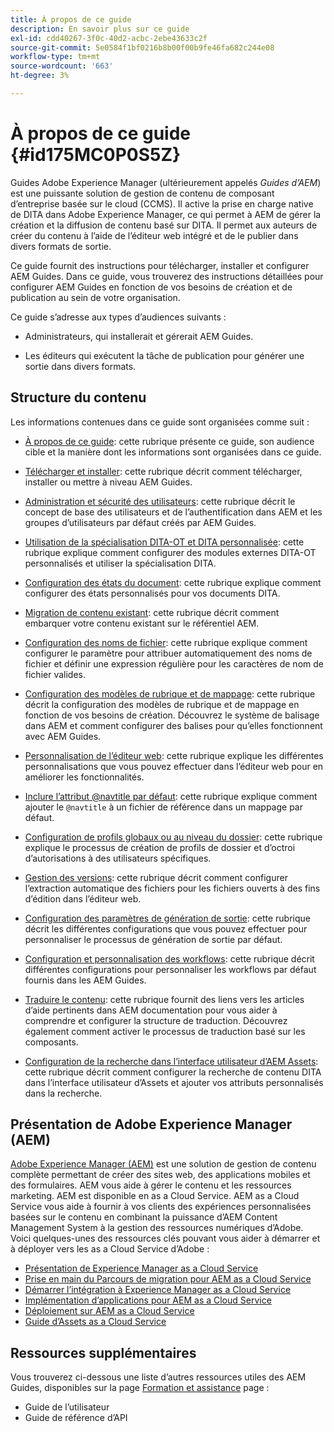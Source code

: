 ```yaml
---
title: À propos de ce guide
description: En savoir plus sur ce guide
exl-id: cdd40267-3f0c-40d2-acbc-2ebe43633c2f
source-git-commit: 5e0584f1bf0216b8b00f00b9fe46fa682c244e08
workflow-type: tm+mt
source-wordcount: '663'
ht-degree: 3%

---
```


# À propos de ce guide {#id175MC0P0S5Z}

Guides Adobe Experience Manager \(ultérieurement appelés *Guides d’AEM*\) est une puissante solution de gestion de contenu de composant d’entreprise basée sur le cloud \(CCMS\). Il active la prise en charge native de DITA dans Adobe Experience Manager, ce qui permet à AEM de gérer la création et la diffusion de contenu basé sur DITA. Il permet aux auteurs de créer du contenu à l’aide de l’éditeur web intégré et de le publier dans divers formats de sortie.

Ce guide fournit des instructions pour télécharger, installer et configurer AEM Guides. Dans ce guide, vous trouverez des instructions détaillées pour configurer AEM Guides en fonction de vos besoins de création et de publication au sein de votre organisation.

Ce guide s’adresse aux types d’audiences suivants :

- Administrateurs, qui installerait et gérerait AEM Guides.

- Les éditeurs qui exécutent la tâche de publication pour générer une sortie dans divers formats.


## Structure du contenu

Les informations contenues dans ce guide sont organisées comme suit :

- [À propos de ce guide](#id175MC0P0S5Z): cette rubrique présente ce guide, son audience cible et la manière dont les informations sont organisées dans ce guide.

- [Télécharger et installer](download-install.md#): cette rubrique décrit comment télécharger, installer ou mettre à niveau AEM Guides.

- [Administration et sécurité des utilisateurs](user-admin-sec.md#): cette rubrique décrit le concept de base des utilisateurs et de l’authentification dans AEM et les groupes d’utilisateurs par défaut créés par AEM Guides.

- [Utilisation de la spécialisation DITA-OT et DITA personnalisée](dita-ot-specialization.md#): cette rubrique explique comment configurer des modules externes DITA-OT personnalisés et utiliser la spécialisation DITA.

- [Configuration des états du document](customize-doc-state.md#): cette rubrique explique comment configurer des états personnalisés pour vos documents DITA.

- [Migration de contenu existant](migrate-content.md#): cette rubrique décrit comment embarquer votre contenu existant sur le référentiel AEM.

- [Configuration des noms de fichier](conf-file-names.md#): cette rubrique explique comment configurer le paramètre pour attribuer automatiquement des noms de fichier et définir une expression régulière pour les caractères de nom de fichier valides.

- [Configuration des modèles de rubrique et de mappage](conf-template-tags.md#): cette rubrique décrit la configuration des modèles de rubrique et de mappage en fonction de vos besoins de création. Découvrez le système de balisage dans AEM et comment configurer des balises pour qu’elles fonctionnent avec AEM Guides.

- [Personnalisation de l’éditeur web](conf-web-editor.md#): cette rubrique explique les différentes personnalisations que vous pouvez effectuer dans l’éditeur web pour en améliorer les fonctionnalités.

- [Inclure l’attribut @navtitle par défaut](auto-add-navtitle.md#): cette rubrique explique comment ajouter le `@navtitle` à un fichier de référence dans un mappage par défaut.

- [Configuration de profils globaux ou au niveau du dossier](conf-folder-level.md#): cette rubrique explique le processus de création de profils de dossier et d’octroi d’autorisations à des utilisateurs spécifiques.

- [Gestion des versions](version-management.md#): cette rubrique décrit comment configurer l’extraction automatique des fichiers pour les fichiers ouverts à des fins d’édition dans l’éditeur web.

- [Configuration des paramètres de génération de sortie](conf-output-generation.md#): cette rubrique décrit les différentes configurations que vous pouvez effectuer pour personnaliser le processus de génération de sortie par défaut.

- [Configuration et personnalisation des workflows](customize-workflows.md#): cette rubrique décrit différentes configurations pour personnaliser les workflows par défaut fournis dans les AEM Guides.

- [Traduire le contenu](translation.md#): cette rubrique fournit des liens vers les articles d’aide pertinents dans AEM documentation pour vous aider à comprendre et configurer la structure de traduction. Découvrez également comment activer le processus de traduction basé sur les composants.

- [Configuration de la recherche dans l’interface utilisateur d’AEM Assets](conf-dita-search.md#): cette rubrique décrit comment configurer la recherche de contenu DITA dans l’interface utilisateur d’Assets et ajouter vos attributs personnalisés dans la recherche.


## Présentation de Adobe Experience Manager \(AEM\)

[Adobe Experience Manager \(AEM\)](https://business.adobe.com/fr/products/experience-manager/adobe-experience-manager.html) est une solution de gestion de contenu complète permettant de créer des sites web, des applications mobiles et des formulaires. AEM vous aide à gérer le contenu et les ressources marketing. AEM est disponible en as a Cloud Service. AEM as a Cloud Service vous aide à fournir à vos clients des expériences personnalisées basées sur le contenu en combinant la puissance d’AEM Content Management System à la gestion des ressources numériques d’Adobe. Voici quelques-unes des ressources clés pouvant vous aider à démarrer et à déployer vers les as a Cloud Service d’Adobe :

- [Présentation de Experience Manager as a Cloud Service](https://experienceleague.adobe.com/docs/experience-manager-cloud-service/content/home.html?lang=en)
- [Prise en main du Parcours de migration pour AEM as a Cloud Service](https://experienceleague.adobe.com/docs/experience-manager-cloud-service/content/migration-journey/getting-started.html?lang=en)
- [Démarrer l’intégration à Experience Manager as a Cloud Service](https://experienceleague.adobe.com/docs/experience-manager-cloud-service/content/onboarding/home.html?lang=enhttps://experienceleague.adobe.com/docs/experience-manager-cloud-service/moving/home.html?lang=en)
- [Implémentation d’applications pour AEM as a Cloud Service](https://experienceleague.adobe.com/docs/experience-manager-cloud-service/implementing/home.html?lang=fr)
- [Déploiement sur AEM as a Cloud Service](https://experienceleague.adobe.com/docs/experience-manager-cloud-service/content/implementing/deploying/overview.html?lang=fr)
- [Guide d’Assets as a Cloud Service](https://experienceleague.adobe.com/docs/experience-manager-cloud-service/content/assets/home.html?lang=fr)

## Ressources supplémentaires

Vous trouverez ci-dessous une liste d’autres ressources utiles des AEM Guides, disponibles sur la page [Formation et assistance](https://helpx.adobe.com/support/xml-documentation-for-experience-manager.html) page :

- Guide de l’utilisateur
- Guide de référence d’API
